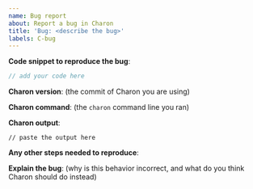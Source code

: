 ```yaml
---
name: Bug report
about: Report a bug in Charon
title: 'Bug: <describe the bug>'
labels: C-bug
---
```


<!--
Thank you for submitting a bug report! Please check this isn't already reported in another
issue.

If this is about a part of the rust language that we don't support, please open an "Unsupported
language feature" issue instead.

Please provide as much information as you can to help us fix the problem faster. What's most helpful
is small reproducible examples and clear explanations of expected behavior.
-->

**Code snippet to reproduce the bug**:

<!--
Provide the rust code you ran Charon on. Make it as small as possible; the majority of bugs can be
reproduced with a dozen lines of rust.
-->

```rust
// add your code here

```

**Charon version**: (the commit of Charon you are using)

**Charon command**: (the `charon` command line you ran)

**Charon output**:

<!--
Provide the output of Charon on your code:
- If there was an error, run `charon` with `RUST_BACKTRACE=1` and provide the full error message;
- If there was no error, run `charon` with the `--pretty-llbc` flag and provide the full output (or the relevant parts).
-->

```
// paste the output here

```

**Any other steps needed to reproduce**:


**Explain the bug**: (why is this behavior incorrect, and what do you think Charon should do instead)
